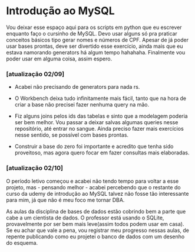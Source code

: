 # Introdução ao MySQL

Vou deixar esse espaço aqui para os scripts em python que eu escrever enquanto faço o cursinho de MySQL. 
Devo usar alguns só pra praticar conceitos básicos tipo gerar nomes e números de CPF. Apesar de já poder usar bases prontas, deve ser divertido esse exercício,
ainda mais que eu estava namorando generators há algum tempo hahahaha. Finalmente vou poder usar em alguma coisa, assim espero.


### [atualização 02/09]

- Acabei não precisando de generators para nada rs. 

- O Workbench deixa tudo infinitamente mais fácil, tanto que na hora de criar a base não precisei fazer nenhuma
query na mão. 

- Fiz alguns joins pelos ids das tabelas e sinto que a modelagem poderia ser bem melhor. Vou passar a deixar salvas algumas queries nesse repositório,
até entrar no sangue. Ainda preciso fazer mais exercícios nesse sentido, se possível com bases prontas. 

- Construir a base do zero foi importante e acredito que tenha sido proveitoso, mas agora quero focar em fazer consultas mais elaboradas.


### [atualização 02/10]


O período letivo começou e acabei não tendo tempo para voltar a esse projeto, mas - pensando melhor - acabei percebendo que o restante do curso da udemy
de introdução ao MySQL talvez não fosse tão interessante para mim, já que não é meu foco me tornar DBA.

As aulas da disciplina de bases de dados estão cobrindo bem a parte que cabe a um cientista de dados. O professor está usando o SQLite, provavelmente por 
ser bem mais leve(assim todos podem usar em casa). Se eu achar que vale a pena, vou registrar meu progresso nessas aulas, de repente publicando como
eu projetei o banco de dados com um desenho do esquema.
